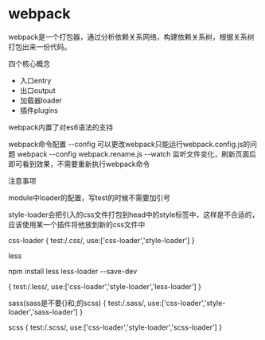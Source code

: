 # webpack

webpack是一个打包器，通过分析依赖关系网络，构建依赖关系树，根据关系树打包出来一份代码。

四个核心概念

* 入口entry
* 出口output
* 加载器loader
* 插件plugins


webpack内置了对es6语法的支持

webpack命令配置
--config     可以更改webpack只能运行webpack.config.js的问题  webpack --config webpack.rename.js 
--watch      监听文件变化，刷新页面后即可看到效果，不需要重新执行webpack命令

注意事项

module中loader的配置，写test的时候不需要加引号

style-loader会把引入的css文件打包到head中的style标签中，这样是不合适的，应该使用某一个插件将他放到新的css文件中

css-loader
{
	test:/\.css/,
	use:['css-loader','style-loader']
}

less

npm install less less-loader --save-dev

{
	test:/\.less/,
	use:['css-loader','style-loader','less-loader']
}

sass(sass是不要{}和;的scss)
{
	test:/\.sass/,
	use:['css-loader','style-loader','sass-loader']
}

scss
{
	test:/\.scss/,
	use:['css-loader','style-loader','scss-loader']
}

